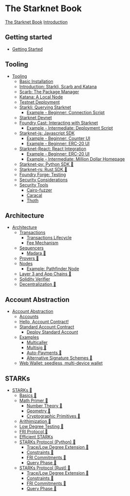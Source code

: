 # The Starknet Book

[The Starknet Book](title-page.md)
[Introduction](ch00-00-introduction.md)

## Getting started

- [Getting Started](ch01-00-getting-started.md)

## Tooling

- [Tooling](ch02-00-starknet-tooling.md)
  - [Basic Installation](ch02-01-basic-installation.md)
  - [Introduction: Starkli, Scarb and Katana](ch02-02-starkli-scarb-katana.md)
  - [Scarb: The Package Manager](ch02-03-scarb.md)
  - [Katana: A Local Node](ch02-04-katana.md)
  - [Testnet Deployment](ch02-05-testnet-deployment.md)
  - [Starkli: Querying Starknet](ch02-06-starkli.md)
    - [Example - Beginner: Connection Script](ch02-06-01-connection-script.md)
  - [Starknet Devnet](ch02-07-starknet-devnet.md)
  - [Foundry Cast: Interacting with Starknet](ch02-08-foundry-cast.md)
    - [Example - Intermediate: Deployment Script](ch02-08-01-deployment-script.md)
  - [Starknet-js: Javascript SDK](ch02-09-starknet-js.md)
    - [Example - Beginner: Counter UI](ch02-09-01-counter-ui.md)
    - [Example - Beginner: ERC-20 UI](ch02-09-02-erc20-ui.md)
  - [Starknet-React: React Integration](ch02-10-starknet-react.md)
    - [Example - Beginner: ERC-20 UI](ch02-10-01-erc20-ui.md)
    - [Example - Intermediate: Million Dollar Homepage](ch02-10-02-million-dollar-homepage.md)
  - [Starknet-py: Python SDK 🚧](ch02-11-starknet-py.md)
  - [Starknet-rs: Rust SDK 🚧](ch02-12-starknet-rs.md)
  - [Foundry Forge: Testing](ch02-13-foundry-forge.md)
  - [Security Considerations](ch02-14-security-considerations.md)
  - [Security Tools](ch02-15-security-tools.md)
    - [Cairo-fuzzer](ch02-15-01-cairo-fuzzer.md)
    - [Caracal](ch02-15-02-caracal.md)
    - [Thoth](ch02-15-03-thoth.md)

## Architecture

- [Architecture](ch03-00-architecture.md)
  - [Transactions](ch03-01-transactions.md)
    - [Transactions Lifecycle](ch03-01-01-transactions-lifecycle.md)
    - [Fee Mechanism](ch03-01-02-fee-mechanism.md)
  - [Sequencers](ch03-02-sequencers.md)
    - [Madara 🚧](ch03-02-01-madara.md)
  - [Provers 🚧](ch03-03-provers.md)
  - [Nodes](ch03-04-nodes.md)
    - [Example: Pathfinder Node](ch03-04-01-pathfinder-node.md)
  - [Layer 3 and App Chains 🚧 ](ch03-05-layer-3.md)
  - [Solidity Verifier](ch03-06-solidity-verifier.md)
  - [Decentralization 🚧](ch03-07-decentralization.md)

## Account Abstraction

- [Account Abstraction](ch04-00-account-abstraction.md)
  - [Accounts](ch04-01-accounts.md)
  - [Hello, Account Contract!](ch04-02-hello-account.md)
  - [Standard Account Contract](ch04-03-standard-account.md)
    - [Deploy Standard Account](ch04-03-01-deploy-standard-account.md)
  - [Examples](ch04-05-examples.md)
    - [Multicaller](ch04-05-01-multicaller.md)
    - [Multisig 🚧](ch04-05-02-multisig.md)
    - [Auto-Payments 🚧](ch04-05-03-auto-payments.md)
    - [Alternative Signature Schemes 🚧](ch04-05-04-alternative-signature-schemes.md)
  - [Web Wallet: seedless, multi-device wallet](ch04-05-06-web-wallet.md)

## STARKs

- [STARKs 🚧]()
  - [Basics 🚧]()
  - [Math Primer 🚧]()
    - [Number Theory 🚧]()
    - [Geometry 🚧]()
    - [Cryptographic Primitives 🚧]()
  - [Arithimization 🚧]()
  - [Low Degree Testing 🚧]()
  - [FRI Protocol 🚧]()
  - [Efficient STARKs]()
  - [STARKs Protocol (Python) 🚧]()
    - [Trace/Low Degree Extension 🚧]()
    - [Constraints 🚧]()
    - [FRI Commitments 🚧]()
    - [Query Phase 🚧]()
  - [STARKs Protocol (Rust) 🚧]()
    - [Trace/Low Degree Extension 🚧]()
    - [Constraints 🚧]()
    - [FRI Commitments 🚧]()
    - [Query Phase 🚧]()
